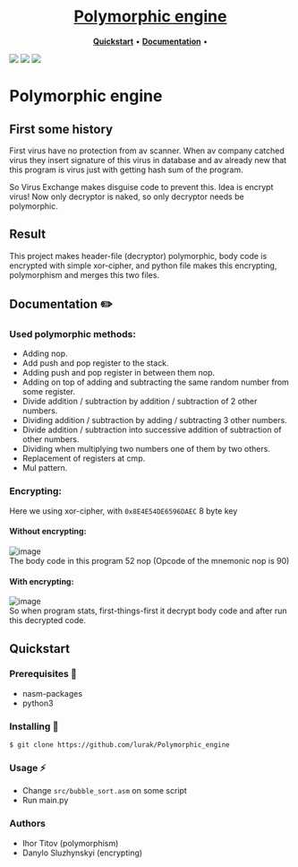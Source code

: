 <h1 align="center">
  <a href="link_on_site">Polymorphic engine</a>
</h1>

<p align="center">
  <a title="Quickstart" href="#quickstart"><strong>Quickstart</strong></a>
  &#x2022;
  <a title="Documentation" href="#documentation"><strong>Documentation</strong></a>
  &#x2022;
</p>

![](https://img.shields.io/github/languages/code-size/lurak/Polymorphic_engine)
![](https://img.shields.io/github/last-commit/lurak/Polymorphic_engine)
![](https://img.shields.io/github/languages/count/lurak/Polymorphic_engine)

# Polymorphic engine
## First some history
First virus have no protection from av scanner. When av company catched virus they insert signature of this virus in database and av already new that this program is virus just with getting hash sum of the program.

So Virus Exchange makes disguise code to prevent this. Idea is encrypt virus! Now only decryptor is naked, so only decryptor needs be polymorphic. 
## Result
This project makes header-file (decryptor) polymorphic, body code is encrypted with simple xor-cipher, and python file makes this encrypting, polymorphism and 
merges this two files.
## Documentation :pencil2:
### Used polymorphic methods:
 - Adding nop.
 - Add push and pop register to the stack.
 - Adding push and pop  register in between them nop.
 - Adding on top of adding and subtracting the same random number from some register.
 - Divide addition / subtraction by addition / subtraction of 2 other numbers.
 - Dividing addition / subtraction by adding / subtracting 3 other numbers.
 - Divide addition / subtraction into successive addition of subtraction of other numbers.
 - Dividing when multiplying two numbers one of them by two others.
 - Replacement of registers at cmp.
 - Mul pattern.
 ### Encrypting:
Here we using xor-cipher, with ```0x8E4E54DE6596DAEC``` 8 byte key 
#### Without encrypting: 
![image](https://user-images.githubusercontent.com/44615981/84591698-30098f80-ae49-11ea-9500-b9db030b0afd.png?style=centerme) </br>
The body code in this program 52 nop (Opcode of the mnemonic nop is 90)
#### With encrypting:
![image](https://user-images.githubusercontent.com/44615981/84591944-f46fc500-ae4a-11ea-8d5c-0deff4e24191.png?style=centerme) </br>
So when program stats, first-things-first it decrypt body code and after run this decrypted code.
## Quickstart

### Prerequisites :page_with_curl:

- nasm-packages
- python3

### Installing :tongue:
```
$ git clone https://github.com/lurak/Polymorphic_engine
```
### Usage :zap:
  - Change ```src/bubble_sort.asm``` on some script 
  - Run main.py
### Authors
 - Ihor Titov (polymorphism)
 - Danylo Sluzhynskyi (encrypting)



